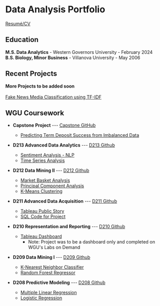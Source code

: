 # **Data Analysis Portfolio**
<a href="https://github.com/andrew-mecchi/andrew-mecchi.github.io/blob/main/assets/GitHub_Resume.pdf" target="_blank">Resumé/CV</a> <br>

## **Education**
**M.S. Data Analytics**  -  Western Governors University  -  February 2024
<br> 
**B.S. Biology, Minor Business**  -  Villanova University  -  May 2006


## **Recent Projects**
**More Projects to be added soon**
<br><br>
<a href="https://colab.research.google.com/drive/1GUssSeMrqlqb69IPYn3wtKnHhvosJ3Oe?usp=drive_link" target="_blank">Fake News Media Classification using TF-IDF</a>


## **WGU Coursework**
- **Capstone Project** --- <a href="https://github.com/andrew-mecchi/andrew-mecchi.github.io/tree/d06a806e07d42e32189b1efe9b30951a554b32bb/projects/wgu_coursework/capstone" target="_blank">Capstone GitHub</a>
    - <a href="https://colab.research.google.com/drive/1S2mbufQq9VPy0mIzomYrLXCmg9Pgu9L1?usp=drive_link" target="_blank">Predicting Term Deposit Success from Imbalanced Data</a>
      
- **D213 Advanced Data Analytics**  --- <a href="https://github.com/andrew-mecchi/andrew-mecchi.github.io/tree/72d956494adf373c50830e780430287afa48861d/projects/wgu_coursework/d213_advanced_data_analytics" target="_blank">D213 Github</a>
  - <a href= "https://colab.research.google.com/drive/1XF6QKzRe6BGZzzkg-pTEJk_5plC59OOR?ouid=115993916992074104927&usp=drive_link" target="_blank">Sentiment Analysis - NLP</a>
  - <a href= "https://colab.research.google.com/drive/1x2fjXpHHqJiG4yq15fSrFvEaU4dYE95D?usp=drive_link" target="_blank">Time Series Analysis</a> <br>
            
- **D212 Data Mining II**  --- <a href="https://github.com/andrew-mecchi/andrew-mecchi.github.io/tree/4027c9bcad5ed06838c4e8e31ab23ba274a87eb0/projects/wgu_coursework/d212_data_mining_II" target="_blank">D212 Github</a>
  - <a href= "https://colab.research.google.com/drive/1M4qyy1jKavQco9ceuc0nOOPDNXbcqsV3?ouid=115993916992074104927&usp=drive_link" target="_blank">Market Basket Analysis</a>
  - <a href= "https://colab.research.google.com/drive/1xx3EPUpzaU5mhcV3bXPrDpp9I10SbqNc?ouid=115993916992074104927&usp=drive_link" target="_blank">Principal Component Analysis</a>
  - <a href= "https://colab.research.google.com/drive/14cnMRfeKDN5GegRwFukI1-L1hmt4n12A?ouid=115993916992074104927&usp=drive_link" target="_blank">K-Means Clustering</a> <br>

- **D211 Advanced Data Acquisition**  --- <a href="https://github.com/andrew-mecchi/andrew-mecchi.github.io/tree/63a759fa94b18d622b8094bbdb07c770607983ef/projects/wgu_coursework/d211_advanced_data_acquisition" target="_blank">D211 Github</a>
  - <a href= "https://public.tableau.com/app/profile/andrew.mecchi/viz/WGUTelecomStory/WGUTelecomStory" target="_blank">Tableau Public Story</a>
  - <a href= "https://github.com/andrew-mecchi/andrew-mecchi.github.io/blob/17b8256b1ccf2500c8a14ea9690b0e1a50d76d1e/projects/wgu_coursework/d211_advanced_data_acquisition/SQL_Code_D211.txt" target="_blank">SQL Code for Project</a><br>
       
- **D210 Representation and Reporting**  --- <a href="https://github.com/andrew-mecchi/andrew-mecchi.github.io/blob/8171a118aa258a1b02830d81c0904d4e5739a2bc/projects/wgu_coursework/d210_data_representation_and_reporting/README.md" target="_blank">D210 Github</a>
  - <a href= "https://public.tableau.com/app/profile/andrew.mecchi/viz/WGUandKaggleTelecom_CustomerChurn_Mecchi_WGU_D210/Final" target="_blank">Tableau Dashboard</a>
      - Note: Project was to be a dashboard only and completed on WGU's Labs on Demand <br>

- **D209 Data Mining I**  --- <a href="https://github.com/andrew-mecchi/andrew-mecchi.github.io/tree/76797dc5333b2a9404af6f8a9e493d85850d5d0b/projects/wgu_coursework/d209_data_mining_I" target="_blank">D209 Github</a>
  - <a href= "https://colab.research.google.com/drive/1kG7ttunil_aijRfxp_pHYmRRD6bmaAzw?usp=drive_link" target="_blank">K-Nearest Neighbor Classifier</a>
  - <a href= "https://colab.research.google.com/drive/1AdfVEsIFbs9xXS8rD-GqEtQe_7s1k0Q_?usp=drive_link" target="_blank">Random Forest Regressor</a> <br>

- **D208 Predictive Modeling**  --- <a href="https://github.com/andrew-mecchi/andrew-mecchi.github.io/tree/507f628f3b26cd520397be7d8753cbbb538159d2/projects/wgu_coursework/d208_predictive_modeling" target="_blank">D208 Github</a>
  - <a href= "https://colab.research.google.com/drive/1krcdthFQoiUmUUr2ADK6cEyH-JYYYOuB?usp=drive_link" target="_blank">Multiple Linear Regression</a>
  - <a href= "https://colab.research.google.com/drive/1LMp-nLMxcSjm4D49aR3i5re7CqTLP0k4?usp=drive_link" target="_blank">Logistic Regression</a> <br>
